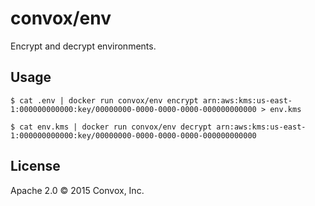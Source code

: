 # convox/env

Encrypt and decrypt environments.

## Usage

    $ cat .env | docker run convox/env encrypt arn:aws:kms:us-east-1:000000000000:key/00000000-0000-0000-0000-000000000000 > env.kms

    $ cat env.kms | docker run convox/env decrypt arn:aws:kms:us-east-1:000000000000:key/00000000-0000-0000-0000-000000000000

## License

Apache 2.0 &copy; 2015 Convox, Inc.
